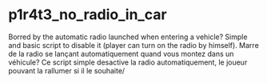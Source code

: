 # p1r4t3_no_radio_in_car
Borred by the automatic radio launched when entering a vehicle? Simple and basic script to disable it (player can turn on the radio by himself). Marre de la radio se lançant automatiquement quand vous montez dans un véhicule? Ce script simple desactive la radio automatiquement, le joueur pouvant la rallumer si il le souhaite/
